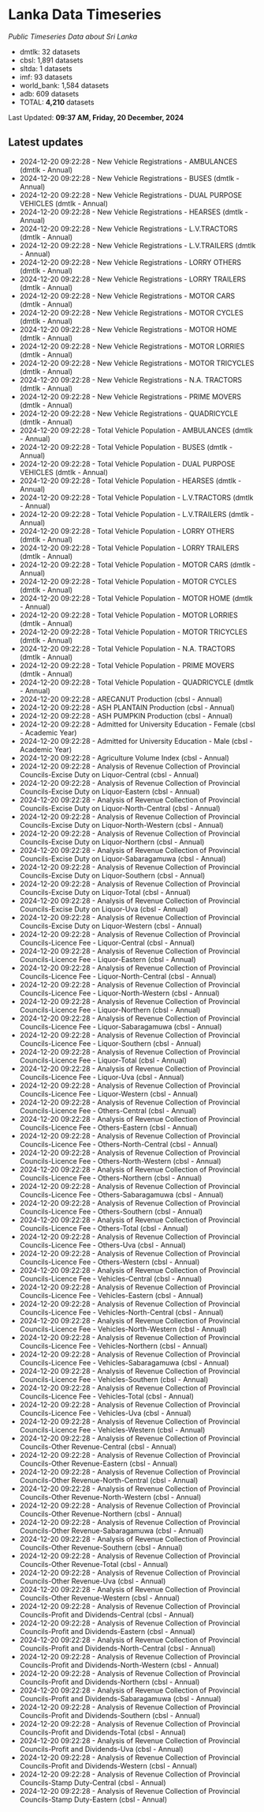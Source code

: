 # Lanka Data Timeseries
*Public Timeseries Data about Sri Lanka*

* dmtlk: 32 datasets
* cbsl: 1,891 datasets
* sltda: 1 datasets
* imf: 93 datasets
* world_bank: 1,584 datasets
* adb: 609 datasets
* TOTAL: **4,210** datasets

Last Updated: **09:37 AM, Friday, 20 December, 2024**

## Latest updates

* 2024-12-20 09:22:28 - New Vehicle Registrations - AMBULANCES (dmtlk - Annual)
* 2024-12-20 09:22:28 - New Vehicle Registrations - BUSES (dmtlk - Annual)
* 2024-12-20 09:22:28 - New Vehicle Registrations - DUAL PURPOSE VEHICLES (dmtlk - Annual)
* 2024-12-20 09:22:28 - New Vehicle Registrations - HEARSES (dmtlk - Annual)
* 2024-12-20 09:22:28 - New Vehicle Registrations - L.V.TRACTORS (dmtlk - Annual)
* 2024-12-20 09:22:28 - New Vehicle Registrations - L.V.TRAILERS (dmtlk - Annual)
* 2024-12-20 09:22:28 - New Vehicle Registrations - LORRY OTHERS (dmtlk - Annual)
* 2024-12-20 09:22:28 - New Vehicle Registrations - LORRY TRAILERS (dmtlk - Annual)
* 2024-12-20 09:22:28 - New Vehicle Registrations - MOTOR CARS (dmtlk - Annual)
* 2024-12-20 09:22:28 - New Vehicle Registrations - MOTOR CYCLES (dmtlk - Annual)
* 2024-12-20 09:22:28 - New Vehicle Registrations - MOTOR HOME (dmtlk - Annual)
* 2024-12-20 09:22:28 - New Vehicle Registrations - MOTOR LORRIES (dmtlk - Annual)
* 2024-12-20 09:22:28 - New Vehicle Registrations - MOTOR TRICYCLES (dmtlk - Annual)
* 2024-12-20 09:22:28 - New Vehicle Registrations - N.A. TRACTORS (dmtlk - Annual)
* 2024-12-20 09:22:28 - New Vehicle Registrations - PRIME MOVERS (dmtlk - Annual)
* 2024-12-20 09:22:28 - New Vehicle Registrations - QUADRICYCLE (dmtlk - Annual)
* 2024-12-20 09:22:28 - Total Vehicle Population - AMBULANCES (dmtlk - Annual)
* 2024-12-20 09:22:28 - Total Vehicle Population - BUSES (dmtlk - Annual)
* 2024-12-20 09:22:28 - Total Vehicle Population - DUAL PURPOSE VEHICLES (dmtlk - Annual)
* 2024-12-20 09:22:28 - Total Vehicle Population - HEARSES (dmtlk - Annual)
* 2024-12-20 09:22:28 - Total Vehicle Population - L.V.TRACTORS (dmtlk - Annual)
* 2024-12-20 09:22:28 - Total Vehicle Population - L.V.TRAILERS (dmtlk - Annual)
* 2024-12-20 09:22:28 - Total Vehicle Population - LORRY OTHERS (dmtlk - Annual)
* 2024-12-20 09:22:28 - Total Vehicle Population - LORRY TRAILERS (dmtlk - Annual)
* 2024-12-20 09:22:28 - Total Vehicle Population - MOTOR CARS (dmtlk - Annual)
* 2024-12-20 09:22:28 - Total Vehicle Population - MOTOR CYCLES (dmtlk - Annual)
* 2024-12-20 09:22:28 - Total Vehicle Population - MOTOR HOME (dmtlk - Annual)
* 2024-12-20 09:22:28 - Total Vehicle Population - MOTOR LORRIES (dmtlk - Annual)
* 2024-12-20 09:22:28 - Total Vehicle Population - MOTOR TRICYCLES (dmtlk - Annual)
* 2024-12-20 09:22:28 - Total Vehicle Population - N.A. TRACTORS (dmtlk - Annual)
* 2024-12-20 09:22:28 - Total Vehicle Population - PRIME MOVERS (dmtlk - Annual)
* 2024-12-20 09:22:28 - Total Vehicle Population - QUADRICYCLE (dmtlk - Annual)
* 2024-12-20 09:22:28 - ARECANUT Production (cbsl - Annual)
* 2024-12-20 09:22:28 - ASH PLANTAIN Production (cbsl - Annual)
* 2024-12-20 09:22:28 - ASH PUMPKIN Production (cbsl - Annual)
* 2024-12-20 09:22:28 - Admitted for University Education - Female (cbsl - Academic Year)
* 2024-12-20 09:22:28 - Admitted for University Education - Male (cbsl - Academic Year)
* 2024-12-20 09:22:28 - Agriculture Volume Index (cbsl - Annual)
* 2024-12-20 09:22:28 - Analysis of Revenue Collection of Provincial Councils-Excise Duty on Liquor-Central (cbsl - Annual)
* 2024-12-20 09:22:28 - Analysis of Revenue Collection of Provincial Councils-Excise Duty on Liquor-Eastern (cbsl - Annual)
* 2024-12-20 09:22:28 - Analysis of Revenue Collection of Provincial Councils-Excise Duty on Liquor-North-Central (cbsl - Annual)
* 2024-12-20 09:22:28 - Analysis of Revenue Collection of Provincial Councils-Excise Duty on Liquor-North-Western (cbsl - Annual)
* 2024-12-20 09:22:28 - Analysis of Revenue Collection of Provincial Councils-Excise Duty on Liquor-Northern (cbsl - Annual)
* 2024-12-20 09:22:28 - Analysis of Revenue Collection of Provincial Councils-Excise Duty on Liquor-Sabaragamuwa (cbsl - Annual)
* 2024-12-20 09:22:28 - Analysis of Revenue Collection of Provincial Councils-Excise Duty on Liquor-Southern (cbsl - Annual)
* 2024-12-20 09:22:28 - Analysis of Revenue Collection of Provincial Councils-Excise Duty on Liquor-Total (cbsl - Annual)
* 2024-12-20 09:22:28 - Analysis of Revenue Collection of Provincial Councils-Excise Duty on Liquor-Uva (cbsl - Annual)
* 2024-12-20 09:22:28 - Analysis of Revenue Collection of Provincial Councils-Excise Duty on Liquor-Western (cbsl - Annual)
* 2024-12-20 09:22:28 - Analysis of Revenue Collection of Provincial Councils-Licence Fee - Liquor-Central (cbsl - Annual)
* 2024-12-20 09:22:28 - Analysis of Revenue Collection of Provincial Councils-Licence Fee - Liquor-Eastern (cbsl - Annual)
* 2024-12-20 09:22:28 - Analysis of Revenue Collection of Provincial Councils-Licence Fee - Liquor-North-Central (cbsl - Annual)
* 2024-12-20 09:22:28 - Analysis of Revenue Collection of Provincial Councils-Licence Fee - Liquor-North-Western (cbsl - Annual)
* 2024-12-20 09:22:28 - Analysis of Revenue Collection of Provincial Councils-Licence Fee - Liquor-Northern (cbsl - Annual)
* 2024-12-20 09:22:28 - Analysis of Revenue Collection of Provincial Councils-Licence Fee - Liquor-Sabaragamuwa (cbsl - Annual)
* 2024-12-20 09:22:28 - Analysis of Revenue Collection of Provincial Councils-Licence Fee - Liquor-Southern (cbsl - Annual)
* 2024-12-20 09:22:28 - Analysis of Revenue Collection of Provincial Councils-Licence Fee - Liquor-Total (cbsl - Annual)
* 2024-12-20 09:22:28 - Analysis of Revenue Collection of Provincial Councils-Licence Fee - Liquor-Uva (cbsl - Annual)
* 2024-12-20 09:22:28 - Analysis of Revenue Collection of Provincial Councils-Licence Fee - Liquor-Western (cbsl - Annual)
* 2024-12-20 09:22:28 - Analysis of Revenue Collection of Provincial Councils-Licence Fee - Others-Central (cbsl - Annual)
* 2024-12-20 09:22:28 - Analysis of Revenue Collection of Provincial Councils-Licence Fee - Others-Eastern (cbsl - Annual)
* 2024-12-20 09:22:28 - Analysis of Revenue Collection of Provincial Councils-Licence Fee - Others-North-Central (cbsl - Annual)
* 2024-12-20 09:22:28 - Analysis of Revenue Collection of Provincial Councils-Licence Fee - Others-North-Western (cbsl - Annual)
* 2024-12-20 09:22:28 - Analysis of Revenue Collection of Provincial Councils-Licence Fee - Others-Northern (cbsl - Annual)
* 2024-12-20 09:22:28 - Analysis of Revenue Collection of Provincial Councils-Licence Fee - Others-Sabaragamuwa (cbsl - Annual)
* 2024-12-20 09:22:28 - Analysis of Revenue Collection of Provincial Councils-Licence Fee - Others-Southern (cbsl - Annual)
* 2024-12-20 09:22:28 - Analysis of Revenue Collection of Provincial Councils-Licence Fee - Others-Total (cbsl - Annual)
* 2024-12-20 09:22:28 - Analysis of Revenue Collection of Provincial Councils-Licence Fee - Others-Uva (cbsl - Annual)
* 2024-12-20 09:22:28 - Analysis of Revenue Collection of Provincial Councils-Licence Fee - Others-Western (cbsl - Annual)
* 2024-12-20 09:22:28 - Analysis of Revenue Collection of Provincial Councils-Licence Fee - Vehicles-Central (cbsl - Annual)
* 2024-12-20 09:22:28 - Analysis of Revenue Collection of Provincial Councils-Licence Fee - Vehicles-Eastern (cbsl - Annual)
* 2024-12-20 09:22:28 - Analysis of Revenue Collection of Provincial Councils-Licence Fee - Vehicles-North-Central (cbsl - Annual)
* 2024-12-20 09:22:28 - Analysis of Revenue Collection of Provincial Councils-Licence Fee - Vehicles-North-Western (cbsl - Annual)
* 2024-12-20 09:22:28 - Analysis of Revenue Collection of Provincial Councils-Licence Fee - Vehicles-Northern (cbsl - Annual)
* 2024-12-20 09:22:28 - Analysis of Revenue Collection of Provincial Councils-Licence Fee - Vehicles-Sabaragamuwa (cbsl - Annual)
* 2024-12-20 09:22:28 - Analysis of Revenue Collection of Provincial Councils-Licence Fee - Vehicles-Southern (cbsl - Annual)
* 2024-12-20 09:22:28 - Analysis of Revenue Collection of Provincial Councils-Licence Fee - Vehicles-Total (cbsl - Annual)
* 2024-12-20 09:22:28 - Analysis of Revenue Collection of Provincial Councils-Licence Fee - Vehicles-Uva (cbsl - Annual)
* 2024-12-20 09:22:28 - Analysis of Revenue Collection of Provincial Councils-Licence Fee - Vehicles-Western (cbsl - Annual)
* 2024-12-20 09:22:28 - Analysis of Revenue Collection of Provincial Councils-Other Revenue-Central (cbsl - Annual)
* 2024-12-20 09:22:28 - Analysis of Revenue Collection of Provincial Councils-Other Revenue-Eastern (cbsl - Annual)
* 2024-12-20 09:22:28 - Analysis of Revenue Collection of Provincial Councils-Other Revenue-North-Central (cbsl - Annual)
* 2024-12-20 09:22:28 - Analysis of Revenue Collection of Provincial Councils-Other Revenue-North-Western (cbsl - Annual)
* 2024-12-20 09:22:28 - Analysis of Revenue Collection of Provincial Councils-Other Revenue-Northern (cbsl - Annual)
* 2024-12-20 09:22:28 - Analysis of Revenue Collection of Provincial Councils-Other Revenue-Sabaragamuwa (cbsl - Annual)
* 2024-12-20 09:22:28 - Analysis of Revenue Collection of Provincial Councils-Other Revenue-Southern (cbsl - Annual)
* 2024-12-20 09:22:28 - Analysis of Revenue Collection of Provincial Councils-Other Revenue-Total (cbsl - Annual)
* 2024-12-20 09:22:28 - Analysis of Revenue Collection of Provincial Councils-Other Revenue-Uva (cbsl - Annual)
* 2024-12-20 09:22:28 - Analysis of Revenue Collection of Provincial Councils-Other Revenue-Western (cbsl - Annual)
* 2024-12-20 09:22:28 - Analysis of Revenue Collection of Provincial Councils-Profit and Dividends-Central (cbsl - Annual)
* 2024-12-20 09:22:28 - Analysis of Revenue Collection of Provincial Councils-Profit and Dividends-Eastern (cbsl - Annual)
* 2024-12-20 09:22:28 - Analysis of Revenue Collection of Provincial Councils-Profit and Dividends-North-Central (cbsl - Annual)
* 2024-12-20 09:22:28 - Analysis of Revenue Collection of Provincial Councils-Profit and Dividends-North-Western (cbsl - Annual)
* 2024-12-20 09:22:28 - Analysis of Revenue Collection of Provincial Councils-Profit and Dividends-Northern (cbsl - Annual)
* 2024-12-20 09:22:28 - Analysis of Revenue Collection of Provincial Councils-Profit and Dividends-Sabaragamuwa (cbsl - Annual)
* 2024-12-20 09:22:28 - Analysis of Revenue Collection of Provincial Councils-Profit and Dividends-Southern (cbsl - Annual)
* 2024-12-20 09:22:28 - Analysis of Revenue Collection of Provincial Councils-Profit and Dividends-Total (cbsl - Annual)
* 2024-12-20 09:22:28 - Analysis of Revenue Collection of Provincial Councils-Profit and Dividends-Uva (cbsl - Annual)
* 2024-12-20 09:22:28 - Analysis of Revenue Collection of Provincial Councils-Profit and Dividends-Western (cbsl - Annual)
* 2024-12-20 09:22:28 - Analysis of Revenue Collection of Provincial Councils-Stamp Duty-Central (cbsl - Annual)
* 2024-12-20 09:22:28 - Analysis of Revenue Collection of Provincial Councils-Stamp Duty-Eastern (cbsl - Annual)